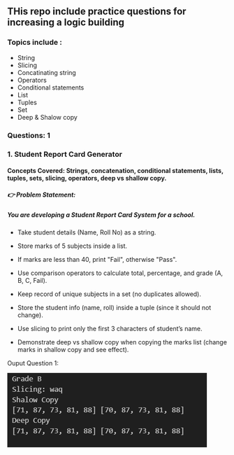 ## THis repo include practice questions for increasing a logic building

### Topics include :

- String
- Slicing
- Concatinating string
- Operators
- Conditional statements
- List
- Tuples
- Set
- Deep & Shalow copy

### Questions: 1

### 1. Student Report Card Generator

#### Concepts Covered: Strings, concatenation, conditional statements, lists, tuples, sets, slicing, operators, deep vs shallow copy.

##### 👉 Problem Statement:
##### You are developing a Student Report Card System for a school.

- Take student details (Name, Roll No) as a string.

- Store marks of 5 subjects inside a list.

- If marks are less than 40, print "Fail", otherwise "Pass".

- Use comparison operators to calculate total, percentage, and grade (A, B, C, Fail).

- Keep record of unique subjects in a set (no duplicates allowed).

- Store the student info (name, roll) inside a tuple (since it should not change).

- Use slicing to print only the first 3 characters of student’s name.

- Demonstrate deep vs shallow copy when copying the marks list (change marks in shallow copy and see effect).

Ouput Question 1: 

![question1-ouput.png](question1-ouput.png)